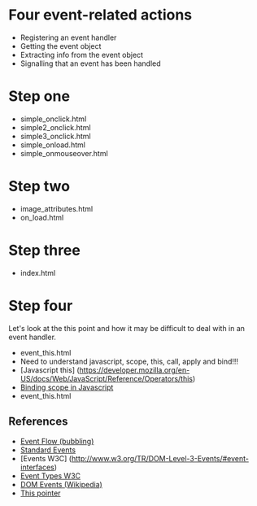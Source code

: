 # Four event-related actions
  * Registering an event handler
  * Getting the event object
  * Extracting info from the event object
  * Signalling that an event has been handled
  
# Step one
  * simple_onclick.html
  * simple2_onclick.html
  * simple3_onclick.html
  * simple_onload.html
  * simple_onmouseover.html

# Step two
  * image_attributes.html
  * on_load.html

# Step three
  * index.html

# Step four
  Let's look at the this point and how it may be difficult to deal with in 
  an event handler.
  * event_this.html
  * Need to understand javascript, scope, this, call, apply and bind!!!
  * [Javascript this] (https://developer.mozilla.org/en-US/docs/Web/JavaScript/Reference/Operators/this)
  * [Binding scope in Javascript](http://www.robertsosinski.com/2009/04/28/binding-scope-in-javascript/)
  * event_this.html


## References
   * [Event Flow (bubbling)](http://www.w3.org/TR/DOM-Level-3-Events/#event-flow)
   * [Standard Events](https://developer.mozilla.org/en-US/docs/Web/Reference/Events#Standard_events)
   * [Events W3C] (http://www.w3.org/TR/DOM-Level-3-Events/#event-interfaces)
   * [Event Types W3C](http://www.w3.org/TR/DOM-Level-3-Events/#event-types-list)
   * [DOM Events (Wikipedia)](http://en.wikipedia.org/wiki/DOM_events)
   * [This pointer](https://developer.mozilla.org/en-US/docs/Web/JavaScript/Reference/Operators/this?redirectlocale=en-US&redirectslug=JavaScript%2FReference%2FOperators%2Fthis)
